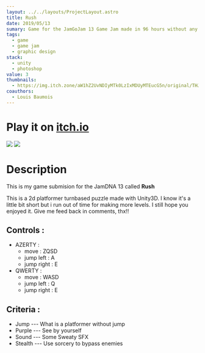 ```yaml
---
layout: ../../layouts/ProjectLayout.astro
title: Rush
date: 2019/05/13
sumary: Game for the JamGoJam 13 Game Jam made in 96 hours without any theme restriction with 100$ price pool.
tags: 
  - game
  - game jam
  - graphic design
stack: 
  - unity
  - photoshop 
value: 3
thumbnails: 
  - https://img.itch.zone/aW1hZ2UvNDIyMTk0LzIxMDUyMTEucG5n/original/THJVBY.png
coauthors:
  - Louis Baumois
---
```


# Play it on [itch.io](https://cowdee.itch.io/rush)

![](https://img.itch.zone/aW1hZ2UvNDIyMTk0LzIxMDUyMTAucG5n/original/dhOCPY.png)
![](https://img.itch.zone/aW1hZ2UvNDIyMTk0LzIxMDUyMTEucG5n/original/THJVBY.png)


# Description


This is my game submision for the JamDNA 13 called **Rush**

This is a 2d platformer turnbased puzzle made with Unity3D.
I know it's a little bit short but i run out of time for making more levels. I still hope you enjoyed it. Give me feed back in comments, thx!!

## Controls :
- AZERTY : 
  - move : ZQSD
  - jump left : A
  - jump right : E
- QWERTY :
  - move : WASD
  - jump left : Q
  - jump right : E

## Criteria :
- Jump     ---     What is a platformer without jump
- Purple   ---     See by yourself
- Sound     ---     Some Sweaty SFX
- Stealth    ---      Use sorcery to bypass enemies

